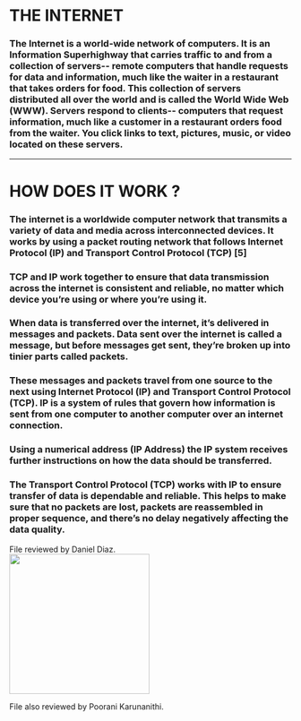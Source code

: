 # THE INTERNET

### The Internet is a world-wide network of computers.  It is an Information Superhighway that carries traffic to and from a collection of servers-- remote computers that handle requests for data and information, much like the waiter in a restaurant that takes orders for food.  This collection of servers distributed all over the world and is called the World Wide Web (WWW).  Servers respond to clients-- computers that request information, much like a customer in a restaurant orders food from the waiter.  You click links to text, pictures, music, or video located on these servers.
----
# HOW DOES IT WORK ?
### The internet is a worldwide computer network that transmits a variety of data and media across interconnected devices. It works by using a packet routing network that follows Internet Protocol (IP) and Transport Control Protocol (TCP) [5]
### TCP and IP work together to ensure that data transmission across the internet is consistent and reliable, no matter which device you’re using or where you’re using it.
### When data is transferred over the internet, it’s delivered in messages and packets. Data sent over the internet is called a message, but before messages get sent, they’re broken up into tinier parts called packets.
### These messages and packets travel from one source to the next using Internet Protocol (IP) and Transport Control Protocol (TCP). IP is a system of rules that govern how information is sent from one computer to another computer over an internet connection.
### Using a numerical address (IP Address) the IP system receives further instructions on how the data should be transferred.
### The Transport Control Protocol (TCP) works with IP to ensure transfer of data is dependable and reliable. This helps to make sure that no packets are lost, packets are reassembled in proper sequence, and there’s no delay negatively affecting the data quality.


File reviewed by Daniel Diaz.   
<img src="https://external-content.duckduckgo.com/iu/?u=https%3A%2F%2Fcdn.qwertee.com%2Fimages%2Fdesigns%2Fproduct-thumbs%2F1519314834-82701-zoom-500x600.jpg&f=1&nofb=1" width=250px>

File also reviewed by Poorani Karunanithi.  
